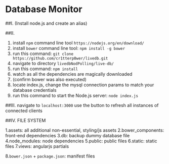 # Database Monitor

##I.
(Install node.js and create an alias)

##II.
  1. install `npm` command line tool `https://nodejs.org/en/download/`
  2. install `bower` command line tool: `npm install -g bower`
  3. run this command: `git clone https://github.com/cr1tterp0wer/livedb.git`
  4. navigate to directory `livedbNodPolling/live-db/`
  5. run this command: `npm install`
  6. watch as all the dependencies are magically downloaded
  7. (confirm bower was also executed)
  8. locate index.js, change the mysql connection params to match your database credentials
  9. run this command to start the Node.js server: `node index.js`

##III.
  navigate to `localhost:3000`
  use the button to refresh all instances of connected clients


##IV. FILE SYSTEM

1.assets:           all additional non-essential, styling/js assets
2.bower_components: front-end dependencies
3.db:               backup dummy database file
4.node_modules:     node dependencies
5.public:           public files
6.static:           static files
7.views:            angularjs partials

8.`bower.json` + `package.json`: manifest files



